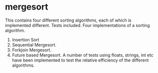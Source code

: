 # mergesort
This contains four different sorting algorithms, each of which is implemented different. Tests included.
Four implementations of a sorting algorithm.
1. Insertion Sort
2. Sequential Mergesort.
3. Forkjoin Mergesort.
4. Future based Mergesort.
A number of tests using floats, strings, int etc have been implemented to test the relative efficiency of the different algorithms.
